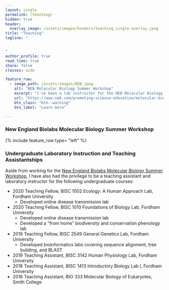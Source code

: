```yaml
---
layout: single
permalink: /teaching/
hidden: true
header:
  overlay_image: /assets/images/headers/teaching_single-overlay.jpeg
title: "Teaching"
tagline: "  `


"   
author_profile: true
read_time: true
share: false
classes: wide

feature_row:
  - image_path: /assets/images/NEB.jpeg
    alt: "NEB Molecular Biology Summer Workshop"
    excerpt: "I've been a lab instructor for the NEB Molecular Biology Summer Workshop since 2013. If you're interested in learning hands on molecular biology in two weeks, check it out!"
    url: "https://www.neb.com/promoting-science-education/molecular-biology-summer-workshops"
    btn_class: "btn--warning"
    btn_label: "Learn more"

---
```


### New England Biolabs Molecular Biology Summer Workshop

{% include feature_row type= "left" %}

### Undergraduate Laboratory Instruction and Teaching Assistantships

Aside from working for the [New England Biolabs Molecular Biology Summer Workshop](https://www.neb.com/promoting-science-education/molecular-biology-summer-workshops), I have also had the privilege to be a teaching assistant and laboratory instructor for the following undergraduate courses:

- 2020 Teaching Fellow, BISC 1002 Ecology: A Human Approach Lab, Fordham University 
  - Developed online disease transmission lab
- 2020 Teaching Fellow, BISC 1010 Foundations of Biology Lab, Fordham University
  - Developed online disease transmission lab
  - Developed a "from home" biodiversity and conservation phenology lab
- 2019 Teaching Fellow, BISC 2549 General Genetics Lab, Fordham University
  - Developed bioinformatics labs covering sequence alignment, tree building, and BLAST
- 2019 Teaching Assistant, BISC 3142 Human Physiology Lab, Fordham University 
- 2018 Teaching Assistant, BISC 1413 Introductory Biology Lab I, Fordham University 
- 2016 Teaching Assistant, BIO 333 Molecular Biology of Eukaryotes, Smith College
